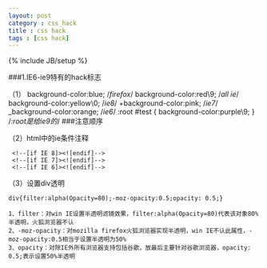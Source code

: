 ```yaml
---
layout: post
category : css_hack
title : css hack
tags : [css hack]
---
```

{% include JB/setup %}

###1.IE6-ie9特有的hack标志

（1）
     background-color:blue;      /*firefox*/
     background-color:red\9;      /*all ie*/
     background-color:yellow\0;    /*ie8*/
     +background-color:pink;        /*ie7*/
     _background-color:orange;       /*ie6*/
	 :root #test { background-color:purple\9; }     /*:root是给ie9的*/
	 ###注意顺序

（2）html中的ie条件注释

     <!--[if IE 8]><![endif]-->
     <!--[if IE 7]><![endif]-->
     <!--[if IE 6]><![endif]-->

（3）设置div透明

    div{filter:alpha(Opacity=80);-moz-opacity:0.5;opacity: 0.5;}

	1、filter：对win IE设置半透明滤镜效果，filter:alpha(Opacity=80)代表该对象80%半透明，火狐浏览器不认
    2、-moz-opacity：对mozilla firefox火狐浏览器实现半透明，win IE不认此属性，-moz-opacity:0.5相当于设置半透明为50%
    3、opacity：对除IE外所有浏览器支持包括谷歌，放最后主要针对谷歌浏览器，opacity: 0.5;表示设置50%半透明
   